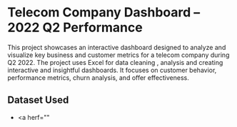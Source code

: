 # Telecom Company Dashboard – 2022 Q2 Performance

This project showcases an interactive dashboard designed to analyze and visualize key business and customer metrics for a telecom company during Q2 2022. The project uses Excel for data cleaning , analysis and creating interactive and insightful dashboards. It focuses on customer behavior, performance metrics, churn analysis, and offer effectiveness.
## Dataset Used
- <a herf=""
